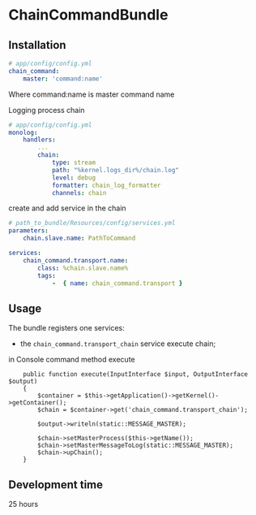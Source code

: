 ChainCommandBundle
==================

Installation
------------
```yaml
# app/config/config.yml
chain_command:
    master: 'command:name'
```

Where command:name is master command name

Logging process chain
```yaml
# app/config/config.yml
monolog:
    handlers:
        ...
        chain:
            type: stream
            path: "%kernel.logs_dir%/chain.log"
            level: debug
            formatter: chain_log_formatter
            channels: chain
```

create and add service in the chain
```yaml
# path_to_bundle/Resources/config/services.yml
parameters:
    chain.slave.name: PathToCommand

services:
    chain_command.transport.name:
        class: %chain.slave.name%
        tags:
            -  { name: chain_command.transport }
```

Usage
-----

The bundle registers one services:

 - the `chain_command.transport_chain` service execute chain;

 in Console command method execute

        public function execute(InputInterface $input, OutputInterface $output)
        {
            $container = $this->getApplication()->getKernel()->getContainer();
            $chain = $container->get('chain_command.transport_chain');

            $output->writeln(static::MESSAGE_MASTER);

            $chain->setMasterProcess($this->getName());
            $chain->setMasterMessageToLog(static::MESSAGE_MASTER);
            $chain->upChain();
        }

Development time
----------------
25 hours